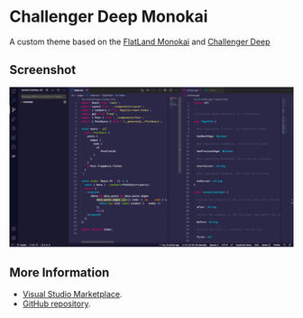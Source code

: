 # Challenger Deep Monokai

A custom theme based on the [FlatLand Monokai](https://github.com/trangcongthanh/flatland-monokai) and [Challenger Deep](https://challenger-deep-theme.github.io/)

## Screenshot

![Screenshot](https://raw.githubusercontent.com/nutstick/challenger-deep-monokai/master/screenshot.png)


## More Information
* [Visual Studio Marketplace](https://marketplace.visualstudio.com/items?itemName=thanhtrang.theme-flatland-monokai).
* [GitHub repository](https://github.com/nutstick/challenger-deep-monokai).